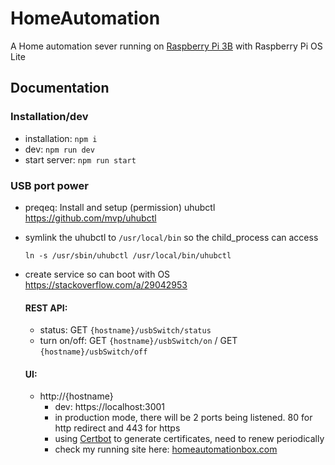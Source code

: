 # HomeAutomation
A Home automation sever running on [Raspberry Pi 3B](https://www.raspberrypi.org/products/raspberry-pi-3-model-b/) with Raspberry Pi OS Lite

## Documentation
  ### Installation/dev
  - installation: `npm i`
  - dev: `npm run dev`
  - start server: `npm run start`

  ### USB port power
   - preqeq: Install and setup (permission) uhubctl https://github.com/mvp/uhubctl
   - symlink the uhubctl to `/usr/local/bin` so the child_process can access
     ```
     ln -s /usr/sbin/uhubctl /usr/local/bin/uhubctl
     ```
   - create service so can boot with OS https://stackoverflow.com/a/29042953
 
     #### REST API:
       - status: GET `{hostname}/usbSwitch/status`
       - turn on/off: GET `{hostname}/usbSwitch/on` / GET `{hostname}/usbSwitch/off`
     #### UI:
       - http://{hostname}
         - dev: https://localhost:3001
         - in production mode, there will be 2 ports being listened. 80 for http redirect and 443 for https
         - using [Certbot](https://certbot.eff.org/lets-encrypt/debianbuster-webproduct) to generate certificates, need to renew periodically
         - check my running site here: [homeautomationbox.com](homeautomationbox.com)

